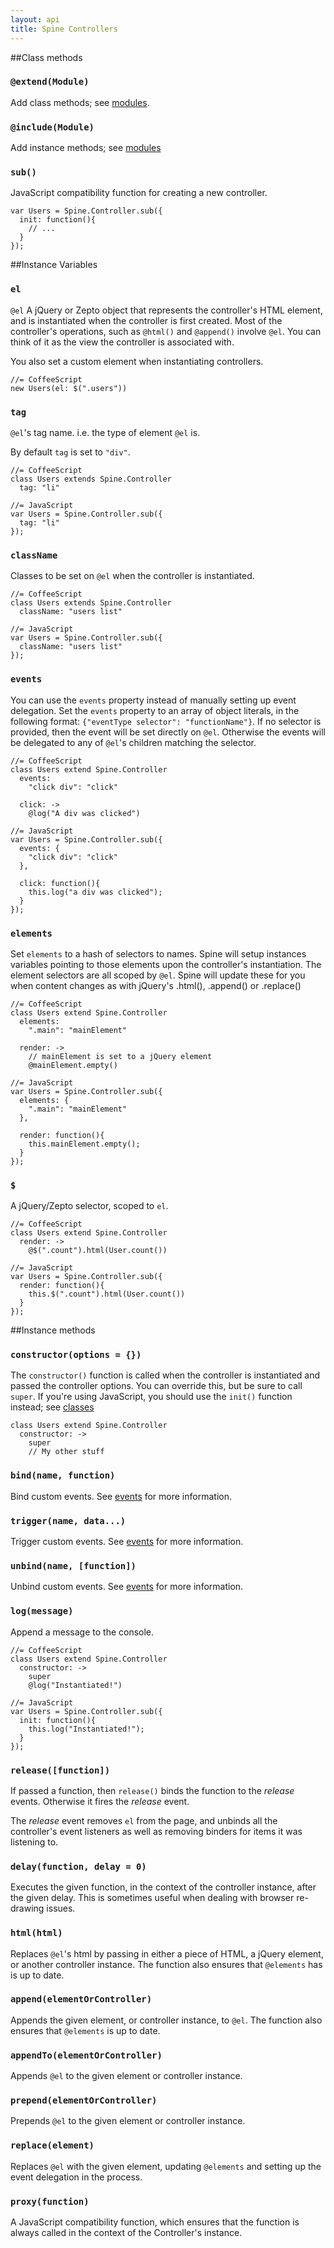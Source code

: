 ```yaml
---
layout: api
title: Spine Controllers
---
```


##Class methods

### `@extend(Module)`

Add class methods; see [modules](<%= docs_path("modules") %>).

### `@include(Module)`

Add instance methods; see [modules](<%= docs_path("modules") %>)

### `sub()`

JavaScript compatibility function for creating a new controller.

    var Users = Spine.Controller.sub({
      init: function(){
        // ...
      }
    });



##Instance Variables

### `el`

`@el` A jQuery or Zepto object that represents the controller's HTML element, and is instantiated when the controller is first created. Most of the controller's operations, such as `@html()` and `@append()` involve `@el`. You can think of it as the view the controller is associated with.

You also set a custom element when instantiating controllers.

    //= CoffeeScript
    new Users(el: $(".users"))

### `tag`

`@el`'s tag name. i.e. the type of element `@el` is.

By default `tag` is set to `"div"`.

    //= CoffeeScript
    class Users extends Spine.Controller
      tag: "li"

    //= JavaScript
    var Users = Spine.Controller.sub({
      tag: "li"
    });

### `className`

Classes to be set on `@el` when the controller is instantiated.

    //= CoffeeScript
    class Users extends Spine.Controller
      className: "users list"

    //= JavaScript
    var Users = Spine.Controller.sub({
      className: "users list"
    });

### `events`

You can use the `events` property instead of manually setting up event delegation. Set the `events` property to an array of object literals, in the following format: `{"eventType selector": "functionName"}`. If no selector is provided, then the event will be set directly on `@el`. Otherwise the events will be delegated to any of `@el`'s children matching the selector.

    //= CoffeeScript
    class Users extend Spine.Controller
      events:
        "click div": "click"

      click: ->
        @log("A div was clicked")

    //= JavaScript
    var Users = Spine.Controller.sub({
      events: {
        "click div": "click"
      },

      click: function(){
        this.log("a div was clicked");
      }
    });

### `elements`

Set `elements` to a hash of selectors to names. Spine will setup instances variables pointing to those elements upon the controller's instantiation. The element selectors are all scoped by `@el`. Spine will update these for you when content changes as with jQuery's .html(), .append() or .replace()

    //= CoffeeScript
    class Users extend Spine.Controller
      elements:
        ".main": "mainElement"

      render: ->
        // mainElement is set to a jQuery element
        @mainElement.empty()

    //= JavaScript
    var Users = Spine.Controller.sub({
      elements: {
        ".main": "mainElement"
      },

      render: function(){
        this.mainElement.empty();
      }
    });

### `$`

A jQuery/Zepto selector, scoped to `el`.

    //= CoffeeScript
    class Users extend Spine.Controller
      render: ->
        @$(".count").html(User.count())

    //= JavaScript
    var Users = Spine.Controller.sub({
      render: function(){
        this.$(".count").html(User.count())
      }
    });


##Instance methods

### `constructor(options = {})`

The `constructor()` function is called when the controller is instantiated and passed the controller options. You can override this, but be sure to call `super`. If you're using JavaScript, you should use the `init()` function instead; see [classes](<%= api_path("classes") %>)

    class Users extend Spine.Controller
      constructor: ->
        super
        // My other stuff

### `bind(name, function)`

Bind custom events. See [events](<%= docs_path("events") %>) for more information.

### `trigger(name, data...)`

Trigger custom events. See [events](<%= docs_path("events") %>) for more information.

### `unbind(name, [function])`

Unbind custom events. See [events](<%= docs_path("events") %>) for more information.

### `log(message)`

Append a message to the console.

    //= CoffeeScript
    class Users extend Spine.Controller
      constructor: ->
        super
        @log("Instantiated!")

    //= JavaScript
    var Users = Spine.Controller.sub({
      init: function(){
        this.log("Instantiated!");
      }
    });

### `release([function])`

If passed a function, then `release()` binds the function to the *release* events. Otherwise it fires the *release* event.

The *release* event removes `el` from the page, and unbinds all the controller's event listeners as well as removing binders for items it was listening to.

### `delay(function, delay = 0)`

Executes the given function, in the context of the controller instance, after the given delay. This is sometimes useful when dealing with browser re-drawing issues.

### `html(html)`

Replaces `@el`'s html by passing in either a piece of HTML, a jQuery element, or another controller instance. The function also ensures that `@elements` has is up to date.

### `append(elementOrController)`

Appends the given element, or controller instance, to `@el`. The function also ensures that `@elements` is up to date.

### `appendTo(elementOrController)`

Appends `@el` to the given element or controller instance.

### `prepend(elementOrController)`

Prepends `@el` to the given element or controller instance.

### `replace(element)`

Replaces `@el` with the given element, updating `@elements` and setting up the event delegation in the process.

### `proxy(function)`

A JavaScript compatibility function, which ensures that the function is always called in the context of the Controller's instance.
